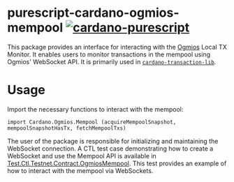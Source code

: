 # purescript-cardano-ogmios-mempool [![cardano-purescript](https://img.shields.io/badge/cardano--purescript?logo=cardano&logoColor=white&label=cardano-purescript&labelColor=blue&color=blue)](https://github.com/mlabs-haskell/cardano-purescript)


This package provides an interface for interacting with the [Ogmios](https://ogmios.dev/) Local TX Monitor. It enables users to monitor transactions in the mempool using Ogmios' WebSocket API. It is primarily used in [`cardano-transaction-lib`](https://github.com/Plutonomicon/cardano-transaction-lib/).

# Usage

Import the necessary functions to interact with the mempool:

```
import Cardano.Ogmios.Mempool (acquireMempoolSnapshot, mempoolSnapshotHasTx, fetchMempoolTxs)
```

The user of the package is responsible for initializing and maintaining the WebSocket connection. A CTL test case demonstrating how to create a WebSocket and use the Mempool API is available in [Test.Ctl.Testnet.Contract.OgmiosMempool](https://github.com/Plutonomicon/cardano-transaction-lib/blob/7f66b8e660bc0a06ce5738f2f4acf092ae9cb03f/test/Testnet/Contract/OgmiosMempool.purs). This test provides an example of how to interact with the mempool via WebSockets.
